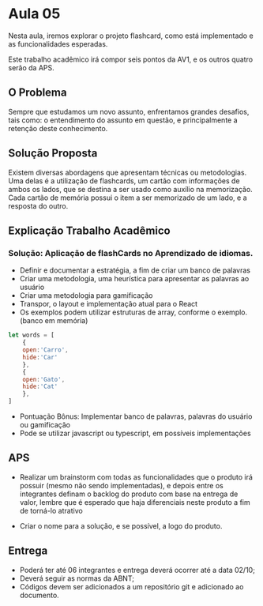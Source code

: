 # Aula 05

Nesta aula, iremos explorar o projeto flashcard, como está implementado e as funcionalidades esperadas.

Este trabalho acadêmico irá compor seis pontos da AV1, e os outros quatro serão da APS.


## O Problema
Sempre que estudamos um novo assunto, enfrentamos grandes desafios, tais como: o entendimento do assunto em questão, e principalmente a retenção deste conhecimento.

## Solução Proposta
Existem diversas abordagens que apresentam técnicas ou metodologias. Uma delas é a utilização de flashcards, um cartão com informações de ambos os lados, que se destina a ser usado como auxílio na memorização. Cada cartão de memória possui o item a ser memorizado de um lado, e a resposta do outro.

<!---
### MVP
Nesta primeira entrega é esperado do grupo:

 - Realizar um brainstorm com as funcionalidades que o produto irá possuir, e depois entre os integrantes definam o backlog do produto, lembre que é esperado que haja diferenciais neste produto a fim de torná-lo atrativo, o PDF com este documento deverá ser entregue.
 - Criar o Nome, e se possível a logo do produto.
 - Entregar a primeira versão: contendo o HTML e CSS: Sem Banco de dados, e sem utilizar frameworks e/ou bibliotecas.
 - As funcionalidades devem ser implementadas a fim de termos um MVP mockado.
-->
## Explicação Trabalho Acadêmico

### Solução: Aplicação de flashCards no Aprendizado de idiomas.
- Definir e documentar a estratégia, a fim de criar um banco de palavras
- Criar uma metodologia, uma heurística para apresentar as palavras ao usuário
- Criar uma metodologia para gamificação
- Transpor, o layout e implementação atual para o React
- Os exemplos podem utilizar estruturas de array, conforme o exemplo. (banco em memória)
```js
let words = [
    {
    open:'Carro',
    hide:'Car'
    },
    {
    open:'Gato',
    hide:'Cat'
    },
]
```
- Pontuação Bônus: Implementar banco de palavras, palavras do usuário ou gamificação
- Pode se utilizar javascript ou typescript, em possíveis implementações


## APS

- Realizar um brainstorm com todas as funcionalidades que o produto irá possuir (mesmo não sendo implementadas), e depois entre os integrantes definam o backlog do produto com base na entrega de valor, lembre que é esperado que haja diferenciais neste produto a fim de torná-lo atrativo

- Criar o nome para a solução, e se possível, a logo do produto.

## Entrega

- Poderá ter até 06 integrantes e entrega deverá ocorrer até a data 02/10;
- Deverá seguir as normas da ABNT;
- Códigos devem ser adicionados a um repositório git e adicionado ao documento.